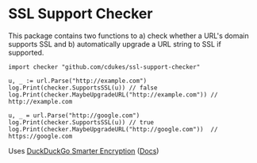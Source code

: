 # SSL Support Checker

This package contains two functions to a) check whether a URL's domain supports SSL and b) automatically upgrade a URL string to SSL if supported.

```
import checker "github.com/cdukes/ssl-support-checker"

u, _ := url.Parse("http://example.com")
log.Print(checker.SupportsSSL(u)) // false
log.Print(checker.MaybeUpgradeURL("http://example.com")) // http://example.com

u, _ = url.Parse("http://google.com")
log.Print(checker.SupportsSSL(u)) // true
log.Print(checker.MaybeUpgradeURL("http://google.com"))  // https://google.com
```

Uses [DuckDuckGo Smarter Encryption](https://github.com/duckduckgo/smarter-encryption) ([Docs](https://help.duckduckgo.com/duckduckgo-help-pages/privacy/smarter-encryption/))